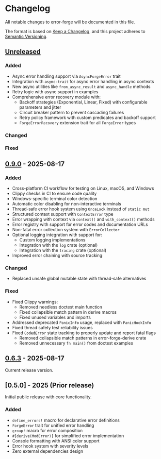 # Changelog

All notable changes to error-forge will be documented in this file.

The format is based on [Keep a Changelog](https://keepachangelog.com/en/1.0.0/),
and this project adheres to [Semantic Versioning](https://semver.org/spec/v2.0.0.html).

## [Unreleased]

### Added
- Async error handling support via `AsyncForgeError` trait
- Integration with `async-trait` for async error handling in async contexts
- New async utilities like `from_async_result` and `async_handle` methods
- Retry logic with async support in examples
- Comprehensive error recovery module with:
  - Backoff strategies (Exponential, Linear, Fixed) with configurable parameters and jitter
  - Circuit breaker pattern to prevent cascading failures
  - Retry policy framework with custom predicates and backoff support
  - `ForgeErrorRecovery` extension trait for all `ForgeError` types

### Changed

### Fixed

## [0.9.0] - 2025-08-17

### Added
- Cross-platform CI workflow for testing on Linux, macOS, and Windows
- Clippy checks in CI to ensure code quality
- Windows-specific terminal color detection
- Automatic color disabling for non-interactive terminals
- Thread-safe error hook system using `OnceLock` instead of `static mut`
- Structured context support with `ContextError` type
- Error wrapping with context via `context()` and `with_context()` methods
- Error registry with support for error codes and documentation URLs
- Non-fatal error collection system with `ErrorCollector`
- Optional logging integration with support for:
  - Custom logging implementations
  - Integration with the `log` crate (optional)
  - Integration with the `tracing` crate (optional)
- Improved error chaining with source tracking

### Changed
- Replaced unsafe global mutable state with thread-safe alternatives

### Fixed
- Fixed Clippy warnings:
  - Removed needless doctest main function
  - Fixed collapsible match pattern in derive macros
  - Fixed unused variables and imports
- Addressed deprecated `PanicInfo` usage, replaced with `PanicHookInfo`
- Fixed thread safety test reliability issues
- Fixed `CodedError` state tracking to properly update and report fatal flags
  - Removed collapsible match patterns in error-forge-derive crate
  - Removed unnecessary `fn main()` from doctest examples

## [0.6.3] - 2025-08-17

Current release version.

## [0.5.0] - 2025 (Prior release)

Initial public release with core functionality.

### Added
- `define_errors!` macro for declarative error definitions
- `ForgeError` trait for unified error handling
- `group!` macro for error composition
- `#[derive(ModError)]` for simplified error implementation
- Console formatting with ANSI color support
- Error hook system with severity levels
- Zero external dependencies design

[Unreleased]: https://github.com/jamesgober/error-forge/compare/0.6.3...HEAD
[0.9.0]: https://github.com/jamesgober/error-forge/compare/0.6.3...v0.9.0
[0.6.3]: https://github.com/jamesgober/error-forge/compare/0.6.1...0.6.3
